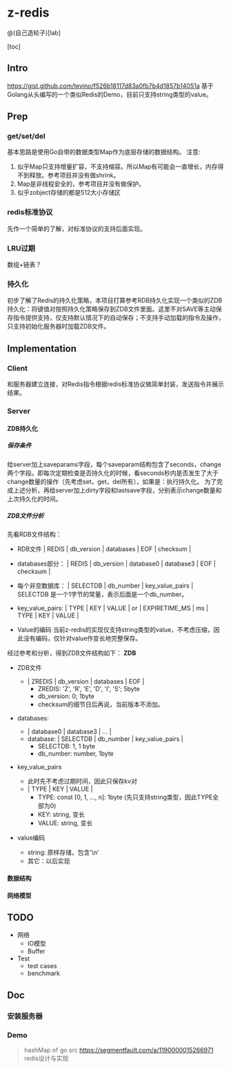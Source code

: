# z-redis
@(自己造轮子)[lab]

[toc]

## Intro
https://gist.github.com/tevino/f526b18117d83a0fb7b4d1857b14051a
基于Golang从头编写的一个类似Redis的Demo，目前只支持string类型的value。
## Prep
### get/set/del
基本思路是使用Go自带的数据类型Map作为底层存储的数据结构。
注意:
1. 似乎Map只支持增量扩容，不支持缩容。所以Map有可能会一直增长，内存得不到释放。参考项目并没有做shrink。
2. Map是非线程安全的，参考项目并没有做保护。
3. 似乎zobject存储的都是512大小存储区
### redis标准协议
先作一个简单的了解，对标准协议的支持后面实现。
### LRU过期
数组+链表？
### 持久化
初步了解了Redis的持久化策略，本项目打算参考RDB持久化实现一个类似的ZDB持久化：将键值对按照持久化策略保存到ZDB文件里面。这里不对SAVE等主动保存指令提供支持，仅支持默认情况下的自动保存；不支持手动加载的指令及操作，只支持初始化服务器时加载ZDB文件。
## Implementation
### Client
和服务器建立连接，对Redis指令根据redis标准协议做简单封装，发送指令并展示结果。
### Server
#### ZDB持久化
##### 保存条件
给server加上saveparams字段，每个saveparam结构包含了seconds，change两个字段。即每次定期检查是否持久化的时候，看seconds秒内是否发生了大于change数量的操作（先考虑set，get，del所有），如果是：执行持久化。
为了完成上述分析，再给server加上dirty字段和lastsave字段，分别表示change数量和上次持久化的时间。
##### ZDB文件分析
先看RDB文件结构：
- RDB文件
| REDIS | db_version | databases | EOF | checksum |

- databases部分：
| REDIS | db_version | database0 | database3 | EOF | checksum |
- 每个非空数据库：
| SELECTDB | db_number | key_value_pairs |
SELECTDB 是一个1字节的常量，表示后面是一个db_number。
- key_value_pairs:
  | TYPE | KEY | VALUE | or  | EXPIRETIME_MS | ms | TYPE | KEY | VALUE |
- Value的编码
  当前z-redis的实现仅支持string类型的value，不考虑压缩，因此没有编码，仅针对value作变长地完整保存。

经过参考和分析，得到ZDB文件结构如下：
**ZDB**
- ZDB文件
	- | ZREDIS | db_version | databases | EOF |
		- ZREDIS: 'Z', 'R', 'E', 'D', 'I', 'S'; 5byte
		- db_version: 0; 1byte
		- checksum的细节日后再说，当前版本不添加。

- databases:
	 - | database0 | database3 | ... |
	 - database: | SELECTDB | db_number | key_value_pairs |
		 - SELECTDB: 1, 1 byte
		 - db_number: number, 1byte

- key_value_pairs
	- 此时先不考虑过期时间，因此只保存kv对
	- | TYPE | KEY | VALUE |
		- TYPE: const [0, 1, ..., n]: 1byte (先只支持string类型，因此TYPE全部为0)
		- KEY: string, 变长
		- VALUE: string, 变长

- value编码
	- string: 原样存储，包含'\n'
	- 其它：以后实现

#### 数据结构
#### 网络模型
## TODO
- 网络
	- IO模型
	- Buffer
- Test
	- test cases
	- benchmark
## Doc
### 安装服务器
### Demo

> hashMap of go src
> https://segmentfault.com/a/1190000015266971
> redis设计与实现